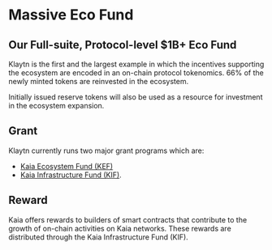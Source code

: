 # Massive Eco Fund

## Our Full-suite, Protocol-level $1B+ Eco Fund <a id="our-full-suite-protocol-level-eco-fund"></a>

Klaytn is the first and the largest example in which the incentives supporting the ecosystem are encoded in an on-chain protocol tokenomics. 66% of the newly minted tokens are reinvested in the ecosystem.

Initially issued reserve tokens will also be used as a resource for investment in the ecosystem expansion.

## Grant <a id="grant"></a>

Klaytn currently runs two major grant programs which are:

- [Kaia Ecosystem Fund (KEF)](../token-economy.md#kaia-ecosystem-fund)
- [Kaia Infrastructure Fund (KIF)](../token-economy.md#kaia-infrastructure-fund).

## Reward <a id="reward"></a>

Kaia offers rewards to builders of smart contracts that contribute to the growth of on-chain activities on Kaia networks. These rewards are distributed through the Kaia Infrastructure Fund (KIF).
